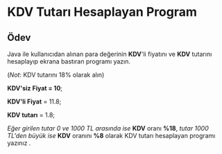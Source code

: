 # KDV Tutarı Hesaplayan Program

## **Ödev**

Java ile kullanıcıdan alınan para değerinin **KDV**'li fiyatını ve **KDV** tutarını hesaplayıp ekrana bastıran programı yazın.

(*Not*: KDV tutarını 18% olarak alın)

**KDV'siz Fiyat = 10**;

**KDV'li Fiyat** = 11.8;

**KDV tutarı** = 1.8;

*Eğer girilen tutar 0 ve 1000 TL arasında ise* **KDV** oranı **%18**, *tutar 1000 TL'den büyük ise* **KDV** oranını **%8** olarak KDV tutarı hesaplayan programı yazınız .
